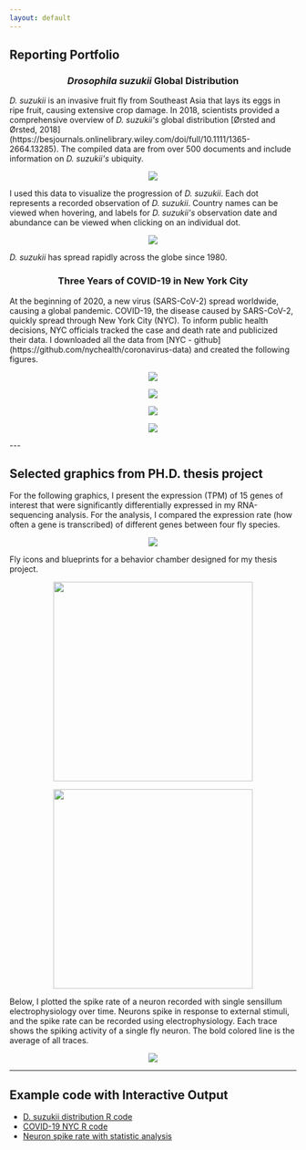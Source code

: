 ```yaml
---
layout: default
---
```

## Reporting Portfolio 

<h3 align="center"> <i>Drosophila suzukii</i> Global Distribution</h3>
<i>D. suzukii</i> is an invasive fruit fly from Southeast Asia that lays its eggs in ripe fruit, causing extensive crop damage. In 2018, scientists provided a comprehensive overview of <i>D. suzukii's</i> global distribution [Ørsted and  Ørsted, 2018](https://besjournals.onlinelibrary.wiley.com/doi/full/10.1111/1365-2664.13285). The compiled data are from over 500 documents and include information on <i>D. suzukii's</i> ubiquity.

<p align="center">
         <img src="/assets/img/suzukii_global_distribution.gif">
</p>

<p> I used this data to visualize the progression of <i>D. suzukii</i>. Each dot represents a recorded observation of <i>D. suzukii</i>. Country names can be viewed when hovering, and labels for <i>D. suzukii's</i> observation date and abundance can be viewed when clicking on an individual dot. </p>



<p align="center">
         <img src="assets/img/animated_map.gif">
</p>

<p> <i>D. suzukii</i> has spread rapidly across the globe since 1980.</p>


<h3 align="center"> Three Years of COVID-19 in New York City</h3>
At the beginning of 2020, a new virus (SARS-CoV-2) spread worldwide, causing a global pandemic. COVID-19, the disease caused by SARS-CoV-2, quickly spread through New York City (NYC). To inform public health decisions, NYC officials tracked the case and death rate and publicized their data. I downloaded all the data from [NYC - github](https://github.com/nychealth/coronavirus-data) and created the following figures. 


<p align="center">
         <img src="assets/img/covid_19_reported_cases.gif">
</p>
<p align="center">
        <img src="/assets/img/covid_19_death_cases.gif"> 
 </p>

<p align="center">
        <img src="/assets/img/covid_19_hospitalization_cases.gif"> 
 </p>

 <p align="center">
        <img src="/assets/img/covid_19_neighborhood_cases.gif"> 
 </p>
---

## Selected graphics from PH.D. thesis project
For the following graphics, I present the expression (TPM) of 15 genes of interest that were significantly differentially expressed in my RNA-sequencing analysis. For the analysis, I compared the expression rate (how often a gene is transcribed) of different genes between four fly species. 
<p align="center">
        <img src="assets/img/figure_1.jpeg"> 
 </p>

Fly icons and blueprints for a behavior chamber designed for my thesis project. 


<p align="center">
  <img src="assets/img/male_and_female_fly.png" width = "350">
  </p>
<p align="center">
  <img src="assets/img/behavior_chamber.png" width = "350"> 
</p>

Below, I plotted the spike rate of a neuron recorded with single sensillum electrophysiology over time. Neurons spike in response to external stimuli, and the spike rate can be recorded using electrophysiology. Each trace shows the spiking activity of a single fly neuron. The bold colored line is the average of all traces. 
 <p align="Center">
        <img src="assets/img/Spike_rate_over_time.png"> 
 </p>

---
## Example code with Interactive Output
- [D. suzukii distribution R code](/assets/img/R_code_for_suzukii_distribution.html) 
- [COVID-19 NYC R code](assets/img/R_code_for_covid_nyc.html)
- [Neuron spike rate with statistic analysis](assets/img/Rcode_PSTH.html)
